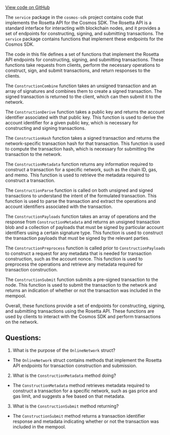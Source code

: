 [View code on GitHub](https://github.com/cosmos/cosmos-sdk/blob/main/tools/rosetta/lib/internal/service/construction.go)

The `service` package in the `cosmos-sdk` project contains code that implements the Rosetta API for the Cosmos SDK. The Rosetta API is a standard interface for interacting with blockchain nodes, and it provides a set of endpoints for constructing, signing, and submitting transactions. The `service` package contains functions that implement these endpoints for the Cosmos SDK.

The code in this file defines a set of functions that implement the Rosetta API endpoints for constructing, signing, and submitting transactions. These functions take requests from clients, perform the necessary operations to construct, sign, and submit transactions, and return responses to the clients.

The `ConstructionCombine` function takes an unsigned transaction and an array of signatures and combines them to create a signed transaction. The signed transaction is returned to the client, which can then submit it to the network.

The `ConstructionDerive` function takes a public key and returns the account identifier associated with that public key. This function is used to derive the account identifier for a given public key, which is necessary for constructing and signing transactions.

The `ConstructionHash` function takes a signed transaction and returns the network-specific transaction hash for that transaction. This function is used to compute the transaction hash, which is necessary for submitting the transaction to the network.

The `ConstructionMetadata` function returns any information required to construct a transaction for a specific network, such as the chain ID, gas, and memo. This function is used to retrieve the metadata required to construct a transaction.

The `ConstructionParse` function is called on both unsigned and signed transactions to understand the intent of the formulated transaction. This function is used to parse the transaction and extract the operations and account identifiers associated with the transaction.

The `ConstructionPayloads` function takes an array of operations and the response from `ConstructionMetadata` and returns an unsigned transaction blob and a collection of payloads that must be signed by particular account identifiers using a certain signature type. This function is used to construct the transaction payloads that must be signed by the relevant parties.

The `ConstructionPreprocess` function is called prior to `ConstructionPayloads` to construct a request for any metadata that is needed for transaction construction, such as the account nonce. This function is used to preprocess the operations and retrieve any metadata required for transaction construction.

The `ConstructionSubmit` function submits a pre-signed transaction to the node. This function is used to submit the transaction to the network and returns an indication of whether or not the transaction was included in the mempool.

Overall, these functions provide a set of endpoints for constructing, signing, and submitting transactions using the Rosetta API. These functions are used by clients to interact with the Cosmos SDK and perform transactions on the network.
## Questions: 
 1. What is the purpose of the `OnlineNetwork` struct?
- The `OnlineNetwork` struct contains methods that implement the Rosetta API endpoints for transaction construction and submission.

2. What is the `ConstructionMetadata` method doing?
- The `ConstructionMetadata` method retrieves metadata required to construct a transaction for a specific network, such as gas price and gas limit, and suggests a fee based on that metadata.

3. What is the `ConstructionSubmit` method returning?
- The `ConstructionSubmit` method returns a transaction identifier response and metadata indicating whether or not the transaction was included in the mempool.